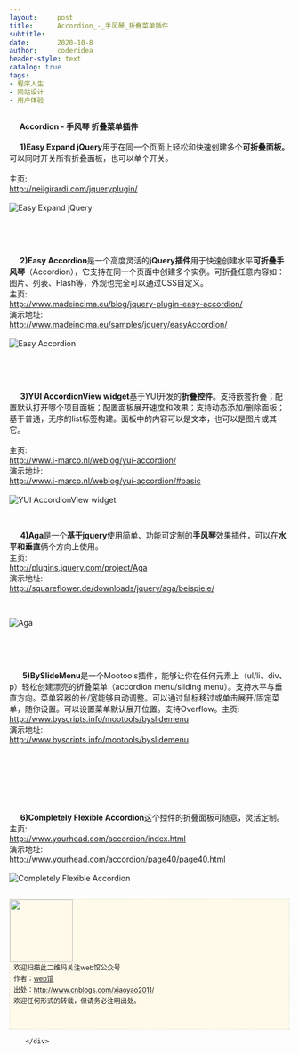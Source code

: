 ```yaml
---
layout:     post
title:      Accordion_-_手风琴_折叠菜单插件
subtitle:   
date:       2020-10-8
author:     coderidea
header-style: text
catalog: true
tags:
- 程序人生
- 网站设计
- 用户体验
--- 
```

<div class="postBody">
			<div id="cnblogs_post_body" class="blogpost-body"><div class="Name">   <strong>  Accordion - 手风琴 折叠菜单插件</strong></div>
<div class="Name"> </div>
<div class="Name">    <strong> 1)Easy Expand jQuery</strong>用于在同一个页面上轻松和快速创建多个<strong>可折叠面板。</strong>可以同时开关所有折叠面板，也可以单个开关。</div>
<div class="Name"> </div>
<div>
<div class="P">
<div class="K">主页:</div>
</div>
<div class="P">
<div class="V"><a href="http://neilgirardi.com/jqueryplugin/">http://neilgirardi.com/jqueryplugin/</a></div>
</div>
<div class="P"> </div>
</div>
<div class="Img"><img src="http://www.open-lib.com/attachment/2011-03/31-10-26-10e.jpg" alt="Easy Expand jQuery" /></div>
<div class="Content">
<p> </p>
<p> </p>
<div class="Name">    <strong> 2)Easy Accordion</strong>是一个高度灵活的<strong>jQuery插件</strong>用于快速创建水平<strong>可折叠手风琴</strong>（Accordion），它支持在同一个页面中创建多个实例。可折叠任意内容如：图片、列表、Flash等，外观也完全可以通过CSS自定义。
<div class="tool gray">主页:</div>
</div>
<div>
<div class="P">
<div class="V"><a href="http://www.madeincima.eu/blog/jquery-plugin-easy-accordion/">http://www.madeincima.eu/blog/jquery-plugin-easy-accordion/</a></div>
</div>
<div class="P">
<div class="K">演示地址:</div>
<div class="V"><a href="http://www.madeincima.eu/samples/jquery/easyAccordion/">http://www.madeincima.eu/samples/jquery/easyAccordion/</a></div>
</div>
<div class="P"> </div>
</div>
<div class="Img"><img src="http://www.open-lib.com/attachment/2010-09-16/16-21-13g.jpg" alt="Easy Accordion" /></div>
<div class="Content">
<p> </p>
<p> </p>
<div class="Name">     <strong><strong>3)YUI AccordionView widget</strong></strong>基于YUI开发的<strong>折叠控件</strong>。支持嵌套折叠；配置默认打开哪个项目面板；配置面板展开速度和效果；支持动态添加/删除面板；基于普通，无序的list标签构建。面板中的内容可以是文本，也可以是图片或其它。
<div class="tool gray"> </div>
</div>
<div>
<div class="P">
<div class="K">主页:</div>
</div>
<div class="P">
<div class="V"><a href="http://www.i-marco.nl/weblog/yui-accordion/">http://www.i-marco.nl/weblog/yui-accordion/</a></div>
</div>
<div class="P">
<div class="K">演示地址:</div>
<div class="V"><a href="http://www.i-marco.nl/weblog/yui-accordion/#basic">http://www.i-marco.nl/weblog/yui-accordion/#basic</a></div>
</div>
<div class="P"> </div>
</div>
<div class="Img"><img src="http://www.open-lib.com/attachment/2009-08-13/18-56-50b.jpg" alt="YUI AccordionView widget" /></div>
<div class="Content">
<p> </p>
<div class="Name">     <strong>4)Aga</strong>是一个<strong>基于jquery</strong>使用简单、功能可定制的<strong>手风琴</strong>效果插件，可以在<strong>水平和垂直</strong>俩个方向上使用。</div>
<div>
<div class="P">
<div class="K">主页:</div>
</div>
<div class="P">
<div class="V"><a href="http://plugins.jquery.com/project/Aga">http://plugins.jquery.com/project/Aga</a></div>
</div>
<div class="P">
<div class="K">演示地址:</div>
<div class="V"><a href="http://squareflower.de/downloads/jquery/aga/beispiele/">http://squareflower.de/downloads/jquery/aga/beispiele/</a></div>
</div>
</div>
<p> </p>
<div class="Img"><img src="http://www.open-lib.com/attachment/2011-07/27-7-57-33a.jpg" alt="Aga" /></div>
<div class="Content">
<p> </p>
<p> </p>
<div class="Name">      <strong>5)BySlideMenu</strong>是一个Mootools插件，能够让你在任何元素上（ul/li、div、p）轻松创建漂亮的折叠菜单（accordion menu/sliding menu）。支持水平与垂直方向。菜单容器的长/宽能够自动调整。可以通过鼠标移过或单击展开/固定菜单，随你设置。可以设置菜单默认展开位置。支持Overflow。主页:</div>
<div>
<div class="P">
<div class="V"><a href="http://www.byscripts.info/mootools/byslidemenu">http://www.byscripts.info/mootools/byslidemenu</a></div>
</div>
<div class="P">
<div class="K">演示地址:</div>
<div class="V"><a href="http://www.byscripts.info/mootools/byslidemenu">http://www.byscripts.info/mootools/byslidemenu</a></div>
</div>
<div class="P"> </div>
</div>
<div class="Content">
<p> </p>
<p><img class="attachmentImg" src="http://www.open-lib.com/attachment/2009-8-04/22-21-45h.jpg" alt="" /></p>
<p><img class="attachmentImg" src="http://www.open-lib.com/attachment/2009-8-04/22-21-45i.jpg" alt="" /></p>
<p> </p>
<div class="Name">     <strong>6)Completely Flexible Accordion</strong>这个控件的折叠面板可随意，灵活定制。
<div class="tool gray">主页:</div>
</div>
<div>
<div class="P">
<div class="V"><a href="http://www.yourhead.com/accordion/index.html">http://www.yourhead.com/accordion/index.html</a></div>
</div>
<div class="P">
<div class="K">演示地址:</div>
<div class="V"><a href="http://www.yourhead.com/accordion/page40/page40.html">http://www.yourhead.com/accordion/page40/page40.html</a></div>
</div>
<div class="P"> </div>
</div>
<div class="Img"><img src="http://www.open-lib.com/attachment/2009-08-28/21-47-5i.jpg" alt="Completely Flexible Accordion" /></div>
<div id="ckepop"> </div>
<div>
<p id="PSignature" style="line-height:20px;background:#FFFAEA no-repeat 2% 50%;font-size:12px;border:#e0e0e0 1px dashed;"><img title="web馆" src="https://files.cnblogs.com/xiaoyao2011/wx.gif" alt="" width="113" height="113" /><br />  欢迎扫描此二维码关注web馆公众号  <br />  作者：<a href="http://www.cnblogs.com/xiaoyao2011/">web馆</a>  <br />  出处：<a href="http://www.cnblogs.com/xiaoyao2011">http://www.cnblogs.com/xiaoyao2011/</a> <br />  欢迎任何形式的转载，但请务必注明出处。<br /><br /><br /></p>



</div>


</div>


</div>


</div>


</div>


</div></div><div id="MySignature"></div>
<div class="clear"></div>
<div id="blog_post_info_block">
<div id="BlogPostCategory"></div>
<div id="EntryTag"></div>
<div id="blog_post_info">
</div>
<div class="clear"></div>
<div id="post_next_prev"></div>
</div>


		</div>